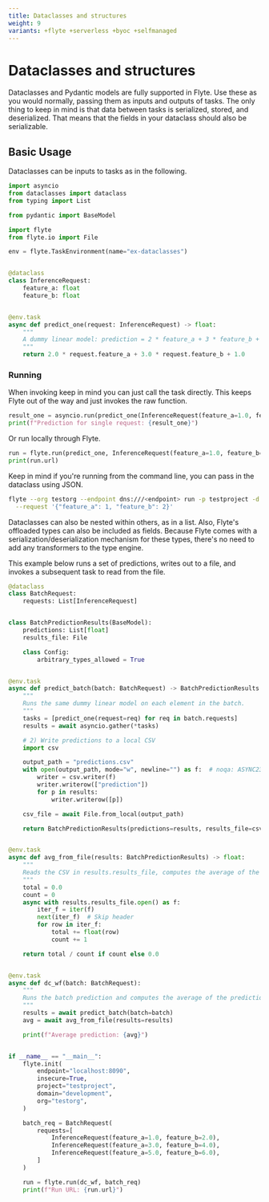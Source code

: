 ```yaml
---
title: Dataclasses and structures
weight: 9
variants: +flyte +serverless +byoc +selfmanaged
---
```


# Dataclasses and structures

Dataclasses and Pydantic models are fully supported in Flyte.
Use these as you would normally, passing them as inputs and outputs of tasks.
The only thing to keep in mind is that data between tasks is serialized, stored, and deserialized. That means that the fields in your dataclass should also be serializable.

## Basic Usage

Dataclasses can be inputs to tasks as in the following.

```python
import asyncio
from dataclasses import dataclass
from typing import List

from pydantic import BaseModel

import flyte
from flyte.io import File

env = flyte.TaskEnvironment(name="ex-dataclasses")


@dataclass
class InferenceRequest:
    feature_a: float
    feature_b: float


@env.task
async def predict_one(request: InferenceRequest) -> float:
    """
    A dummy linear model: prediction = 2 * feature_a + 3 * feature_b + bias(=1.0)
    """
    return 2.0 * request.feature_a + 3.0 * request.feature_b + 1.0

```

### Running

When invoking keep in mind you can just call the task directly. This keeps Flyte out of the way and just invokes the raw function.

```python
result_one = asyncio.run(predict_one(InferenceRequest(feature_a=1.0, feature_b=2.0)))
print(f"Prediction for single request: {result_one}")
```

Or run locally through Flyte.

```python
run = flyte.run(predict_one, InferenceRequest(feature_a=1.0, feature_b=2.0))
print(run.url)
```

Keep in mind if you're running from the command line, you can pass in the dataclass using JSON.

```bash
flyte --org testorg --endpoint dns:///<endpoint> run -p testproject -d development dataclass_example.py predict_one \
  --request '{"feature_a": 1, "feature_b": 2}'
```

Dataclasses can also be nested within others, as in a list.
Also, Flyte's offloaded types can also be included as fields.
Because Flyte comes with a serialization/deserialization mechanism for these types, there's no need to add any transformers to the type engine.

This example below runs a set of predictions, writes out to a file, and invokes a subsequent task to read from the file.

```python
@dataclass
class BatchRequest:
    requests: List[InferenceRequest]


class BatchPredictionResults(BaseModel):
    predictions: List[float]
    results_file: File

    class Config:
        arbitrary_types_allowed = True


@env.task
async def predict_batch(batch: BatchRequest) -> BatchPredictionResults:
    """
    Runs the same dummy linear model on each element in the batch.
    """
    tasks = [predict_one(request=req) for req in batch.requests]
    results = await asyncio.gather(*tasks)

    # 2) Write predictions to a local CSV
    import csv

    output_path = "predictions.csv"
    with open(output_path, mode="w", newline="") as f:  # noqa: ASYNC230
        writer = csv.writer(f)
        writer.writerow(["prediction"])
        for p in results:
            writer.writerow([p])

    csv_file = await File.from_local(output_path)

    return BatchPredictionResults(predictions=results, results_file=csv_file)


@env.task
async def avg_from_file(results: BatchPredictionResults) -> float:
    """
    Reads the CSV in results.results_file, computes the average of the 'prediction' column.
    """
    total = 0.0
    count = 0
    async with results.results_file.open() as f:
        iter_f = iter(f)
        next(iter_f)  # Skip header
        for row in iter_f:
            total += float(row)
            count += 1

    return total / count if count else 0.0


@env.task
async def dc_wf(batch: BatchRequest):
    """
    Runs the batch prediction and computes the average of the predictions.
    """
    results = await predict_batch(batch=batch)
    avg = await avg_from_file(results=results)

    print(f"Average prediction: {avg}")


if __name__ == "__main__":
    flyte.init(
        endpoint="localhost:8090",
        insecure=True,
        project="testproject",
        domain="development",
        org="testorg",
    )

    batch_req = BatchRequest(
        requests=[
            InferenceRequest(feature_a=1.0, feature_b=2.0),
            InferenceRequest(feature_a=3.0, feature_b=4.0),
            InferenceRequest(feature_a=5.0, feature_b=6.0),
        ]
    )

    run = flyte.run(dc_wf, batch_req)
    print(f"Run URL: {run.url}")
```



